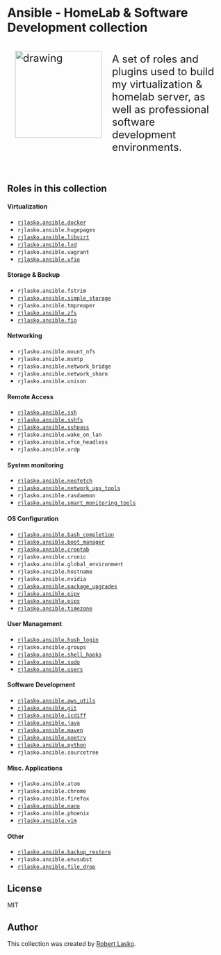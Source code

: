 # Ansible - HomeLab & Software Development collection

<div>
	<div style="display:flex; flex-direction:row; font-size:24px; padding:10px;">
		<img src="https://raw.githubusercontent.com/rjlasko/ansible-roles/master/logo.png" alt="drawing" width="200px" height="200px" align="left" style="padding:8px;"/>
		<div align="center-left" style="margin: auto;padding:12px;">
			A set of roles and plugins used to build my virtualization & homelab server, as well as professional software development environments.
		</div>
	</div>
</div>
<br clear="left"/>

## Roles in this collection

#### Virtualization
- [`rjlasko.ansible.docker`](https://github.com/rjlasko/ansible/blob/master/roles/docker/README.md)
- `rjlasko.ansible.hugepages`
- [`rjlasko.ansible.libvirt`](https://github.com/rjlasko/ansible/blob/master/roles/libvirt/README.md)
- [`rjlasko.ansible.lxd`](https://github.com/rjlasko/ansible/blob/master/roles/lxd/README.md)
- `rjlasko.ansible.vagrant`
- [`rjlasko.ansible.vfio`](https://github.com/rjlasko/ansible/blob/master/roles/vfio/README.md)

#### Storage & Backup
- `rjlasko.ansible.fstrim`
- [`rjlasko.ansible.simple_storage`](https://github.com/rjlasko/ansible/blob/master/roles/simple_storage/README.md)
- `rjlasko.ansible.tmpreaper`
- [`rjlasko.ansible.zfs`](https://github.com/rjlasko/ansible/blob/master/roles/zfs/README.md)
- [`rjlasko.ansible.fio`](https://github.com/rjlasko/ansible/blob/master/roles/fio/README.md)

#### Networking
- `rjlasko.ansible.mount_nfs`
- `rjlasko.ansible.msmtp`
- `rjlasko.ansible.network_bridge`
- `rjlasko.ansible.network_share`
- `rjlasko.ansible.unison`

#### Remote Access
- [`rjlasko.ansible.ssh`](https://github.com/rjlasko/ansible/blob/master/roles/ssh/README.md)
- [`rjlasko.ansible.sshfs`](https://github.com/rjlasko/ansible/blob/master/roles/sshfs/README.md)
- [`rjlasko.ansible.sshpass`](https://github.com/rjlasko/ansible/blob/master/roles/sshpass/README.md)
- `rjlasko.ansible.wake_on_lan`
- `rjlasko.ansible.xfce_headless`
- `rjlasko.ansible.xrdp`

#### System monitoring
- [`rjlasko.ansible.neofetch`](https://github.com/rjlasko/ansible/blob/master/roles/neofetch/README.md)
- [`rjlasko.ansible.network_ups_tools`](https://github.com/rjlasko/ansible/blob/master/roles/network_ups_tools/README.md)
- `rjlasko.ansible.rasdaemon`
- [`rjlasko.ansible.smart_monitoring_tools`](https://github.com/rjlasko/ansible/blob/master/smart-monitoring-tools/docker/README.md)

#### OS Configuration
- [`rjlasko.ansible.bash_completion`](https://github.com/rjlasko/ansible/blob/master/roles/bash_completion/README.md)
- [`rjlasko.ansible.boot_manager`](https://github.com/rjlasko/ansible/blob/master/roles/boot_manager/README.md)
- [`rjlasko.ansible.crontab`](https://github.com/rjlasko/ansible/blob/master/roles/crontab/README.md)
- `rjlasko.ansible.cronic`
- `rjlasko.ansible.global_environment`
- `rjlasko.ansible.hostname`
- `rjlasko.ansible.nvidia`
- [`rjlasko.ansible.package_upgrades`]((https://github.com/rjlasko/ansible/blob/master/roles/package_upgrades/README.md))
- [`rjlasko.ansible.pipv`](https://github.com/rjlasko/ansible/blob/master/roles/pipv/README.md)
- [`rjlasko.ansible.pipx`](https://github.com/rjlasko/ansible/blob/master/roles/pipx/README.md)
- [`rjlasko.ansible.timezone`]((https://github.com/rjlasko/ansible/blob/master/roles/timezone/README.md))

#### User Management
- [`rjlasko.ansible.hush_login`](https://github.com/rjlasko/ansible/blob/master/roles/hush_login/README.md)
- `rjlasko.ansible.groups`
- [`rjlasko.ansible.shell_hooks`](https://github.com/rjlasko/ansible/blob/master/roles/shell_hooks/README.md)
- [`rjlasko.ansible.sudo`](https://github.com/rjlasko/ansible/blob/master/roles/sudo/README.md)
- [`rjlasko.ansible.users`](https://github.com/rjlasko/ansible/blob/master/roles/users/README.md)

#### Software Development
- [`rjlasko.ansible.aws_utils`](https://github.com/rjlasko/ansible/blob/master/roles/aws_utils/README.md)
- [`rjlasko.ansible.git`](https://github.com/rjlasko/ansible/blob/master/roles/git/README.md)
- [`rjlasko.ansible.icdiff`](https://github.com/rjlasko/ansible/blob/master/roles/icdiff/README.md)
- [`rjlasko.ansible.java`](https://github.com/rjlasko/ansible/blob/master/roles/java/README.md)
- [`rjlasko.ansible.maven`](https://github.com/rjlasko/ansible/blob/master/roles/maven/README.md)
- [`rjlasko.ansible.poetry`](https://github.com/rjlasko/ansible/blob/master/roles/poetry/README.md)
- [`rjlasko.ansible.python`](https://github.com/rjlasko/ansible/blob/master/roles/python/README.md)
- `rjlasko.ansible.sourcetree`

#### Misc. Applications
- `rjlasko.ansible.atom`
- `rjlasko.ansible.chrome`
- `rjlasko.ansible.firefox`
- [`rjlasko.ansible.nano`](https://github.com/rjlasko/ansible/blob/master/roles/nano/README.md)
- `rjlasko.ansible.phoenix`
- [`rjlasko.ansible.vim`](https://github.com/rjlasko/ansible/blob/master/roles/vim/README.md)

#### Other
- [`rjlasko.ansible.backup_restore`](https://github.com/rjlasko/ansible/blob/master/roles/backup_restore/README.md)
- `rjlasko.ansible.envsubst`
- [`rjlasko.ansible.file_drop`](https://github.com/rjlasko/ansible/blob/master/roles/file_drop/README.md)

## License

MIT

## Author

This collection was created by [Robert Lasko](http://www.linkedin.com/in/rjlasko).
